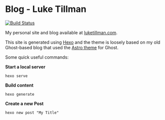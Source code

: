 # Blog - Luke Tillman

[![Build Status](https://travis-ci.org/LukeTillman/blog.svg?branch=source)](https://travis-ci.org/LukeTillman/blog)

My personal site and blog available at [luketillman.com](http://www.luketillman.com).

This site is generated using [Hexo](https://hexo.io) and the theme is loosely based on my old 
Ghost-based blog that used the [Astro theme](http://astro-ghost.ecko.me/) for Ghost.

Some quick useful commands:

**Start a local server**
```console
hexo serve
```

**Build content**
```console
hexo generate
```

**Create a new Post**
```console
hexo new post "My Title"
```